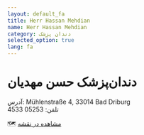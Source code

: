 ```yaml
---
layout: default_fa
title: Herr Hassan Mehdian
name: Herr Hassan Mehdian
category: دندان پزشک
selected_option: true
lang: fa
---
```

# دندان‌پزشک حسن مهدیان

آدرس: Mühlenstraße 4, 33014 Bad Driburg  
تلفن: 05253 4533  

🗺️ [مشاهده در نقشه](https://maps.app.goo.gl/ute8GBH9DwRhgovY6)
